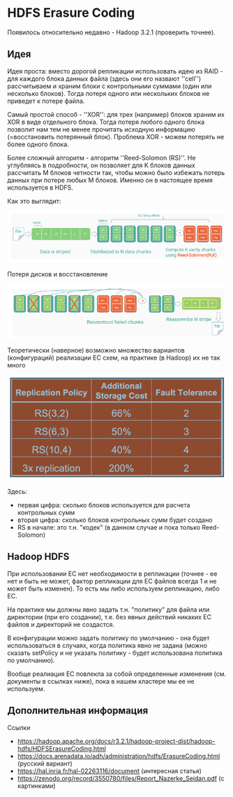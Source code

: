 # HDFS Erasure Coding 

Появилось относительно недавно - Hadoop 3.2.1 (проверить точнее).

## Идея 

Идея проста: вместо дорогой репликации использовать идею из RAID - для каждого блока данных файла (здесь они его назвают ''cell'') рассчитываем и храним блоки с контрольными суммами (один или несколько блоков). Тогда потеря одного или нескольких блоков не приведет к потере файла.

Самый простой способ - ''XOR'': для трех (например) блоков храним их XOR в виде отдельного блока. Тогда потеря любого одного блока позволит нам тем не менее прочитать исходную информацию (=восстановить потерянный блок). Проблема XOR - можем потерять не более одного блока.

Более сложный алгоритм - алгоритм ''Reed-Solomon (RS)''. Не углубляясь в подробности, он позволяет для K блоков данных рассчитать M блоков четности так, чтобы можно было избежать потерь данных при потере любых M блоков. Именно он в настоящее время используется в HDFS.

Как это выглядит:

![Image](images/er_coding_1.png)

Потеря дисков и восстановление

![Image](/images/er_coding_2.PNG)

Теоретически (наверное) возможно множество вариантов (конфигураций) реализации EC схем, на практике (в Hadoop) их не так много

![Image](/images/er_coding_3.PNG)

Здесь:

* первая цифра: сколько блоков используется для расчета контрольных сумм
* вторая цифра: сколько блоков контрольных сумм будет создано
* RS в начале: это т.н. "кодек" (в данном случае и пока только Reed-Solomon)

## Hadoop HDFS

При использовании EC нет необходимости в репликации (точнее - ее нет и быть не может, фактор репликации для EC файлов всегда 1 и не может быть изменен). То есть мы либо используем репликацию, либо EC.

На практике мы должны явно задать т.н. "политику" для файла или директории (при его создании), т.е. без явных действий никаких EC файлов и директорий не создастся.

В конфигурации можно задать политику по умолчанию - она будет использоваться в случаях, когда политика явно не задана (можно сказать setPolicy и не указать политику - будет использована политика по умолчанию).

Вообще реалиация EC повлекла за собой определенные изменения (см. документы в ссылках ниже), пока в нашем кластере мы ее не используем.

## Дополнительная информация

Ссылки

* https://hadoop.apache.org/docs/r3.2.1/hadoop-project-dist/hadoop-hdfs/HDFSErasureCoding.html
* https://docs.arenadata.io/adh/administration/hdfs/ErasureCoding.html (русский вариант)
* https://hal.inria.fr/hal-02263116/document (интересная статья)
* https://zenodo.org/record/3550780/files/Report_Nazerke_Seidan.pdf (с картинками)
